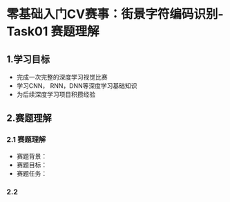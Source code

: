 # 零基础入门CV赛事：街景字符编码识别-Task01 赛题理解
## 1.学习目标
* 完成一次完整的深度学习视觉比赛
* 学习CNN， RNN，DNN等深度学习基础知识
* 为后续深度学习项目积攒经验
## 2.赛题理解
### 2.1 赛题理解
* 赛题背景：
* 赛题目标：
* 赛题任务：
### 2.2
